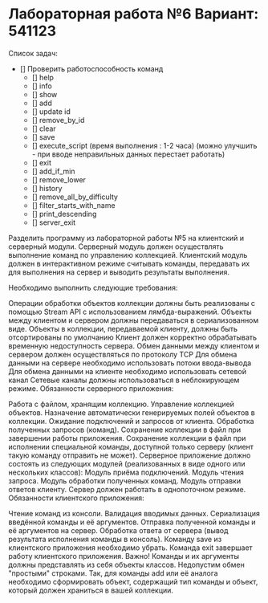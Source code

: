 # Лабораторная работа №6 Вариант: 541123
Список задач:
- [] Проверить работоспособность команд 
  - [] help
  - [] info
  - [] show
  - [] add
  - [] update id
  - [] remove_by_id
  - [] clear
  - [] save
  - [] execute_script (время выполнения : 1-2 часа) (можно улучшить - при вводе неправильных данных перестает работать)
  - [] exit
  - [] add_if_min
  - [] remove_lower
  - [] history
  - [] remove_all_by_difficulty
  - [] filter_starts_with_name
  - [] print_descending
  - [] server_exit

Разделить программу из лабораторной работы №5 на клиентский и серверный модули. Серверный модуль должен осуществлять выполнение команд по управлению коллекцией. Клиентский модуль должен в интерактивном режиме считывать команды, передавать их для выполнения на сервер и выводить результаты выполнения.

Необходимо выполнить следующие требования:

Операции обработки объектов коллекции должны быть реализованы с помощью Stream API с использованием лямбда-выражений.
Объекты между клиентом и сервером должны передаваться в сериализованном виде.
Объекты в коллекции, передаваемой клиенту, должны быть отсортированы по умолчанию
Клиент должен корректно обрабатывать временную недоступность сервера.
Обмен данными между клиентом и сервером должен осуществляться по протоколу TCP
Для обмена данными на сервере необходимо использовать потоки ввода-вывода
Для обмена данными на клиенте необходимо использовать сетевой канал
Сетевые каналы должны использоваться в неблокирующем режиме.
Обязанности серверного приложения:

Работа с файлом, хранящим коллекцию.
Управление коллекцией объектов.
Назначение автоматически генерируемых полей объектов в коллекции.
Ожидание подключений и запросов от клиента.
Обработка полученных запросов (команд).
Сохранение коллекции в файл при завершении работы приложения.
Сохранение коллекции в файл при исполнении специальной команды, доступной только серверу (клиент такую команду отправить не может).
Серверное приложение должно состоять из следующих модулей (реализованных в виде одного или нескольких классов):
Модуль приёма подключений.
Модуль чтения запроса.
Модуль обработки полученных команд.
Модуль отправки ответов клиенту.
Сервер должен работать в однопоточном режиме.
Обязанности клиентского приложения:

Чтение команд из консоли.
Валидация вводимых данных.
Сериализация введённой команды и её аргументов.
Отправка полученной команды и её аргументов на сервер.
Обработка ответа от сервера (вывод результата исполнения команды в консоль).
Команду save из клиентского приложения необходимо убрать.
Команда exit завершает работу клиентского приложения.
Важно! Команды и их аргументы должны представлять из себя объекты классов. Недопустим обмен "простыми" строками. Так, для команды add или её аналога необходимо сформировать объект, содержащий тип команды и объект, который должен храниться в вашей коллекции.
